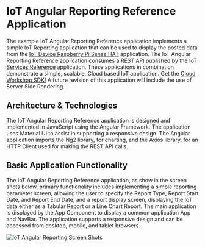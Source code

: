 **IoT Angular Reporting Reference Application**
==================
The example IoT Angular Reporting Reference application implements a simple IoT Reporting application that can be used to display the posted data from the [IoT Device Raspberry Pi Sense HAT](https://github.com/markreha/cloudpi/blob/master/README.md) application. The IoT Angular Reporting Reference application consumes a REST API published by the [IoT Services Reference](https://github.com/markreha/cloudservices/blob/master/README.md) application. These applications in combination  demonstrate a simple, scalable, Cloud based IoT application. Get the [Cloud Workshop SDK!](https://github.com/markreha/cloudworkshop/blob/master/README.md) A future revision of this application will include the use of Server Side Rendering.

Architecture & Technologies
--------
The IoT Angular Reporting Reference application is designed and implemented in JavaScript using the Angular Framework. The application uses Material UI to assist in supporting a responsive design. The Angular application imports the Ng2 library, for charting, and the Axios library, for an HTTP Client used for making the REST API calls.
 
Basic Application Functionality
--------
The IoT Angular Reporting Reference application, as show in the screen shots below, primary functionality includes implementing a simple reporting parameter screen, allowing the user to specify the Report Type, Report Start Date, and Report End Date, and a report display screen, displaying the IoT data either as a Tabular Report or a Line Chart Report. The main application is displayed by the App Component to display a common application App and NavBar. The application supports a responsive design and can be accessed from desktop, mobile, and tablet browsers.

![IoT Angular Reporting Screen Shots](https://github.com/markreha/cloudworkshop/raw/master/sdk/docs/architecture/images/iotreportingangularss.png)
